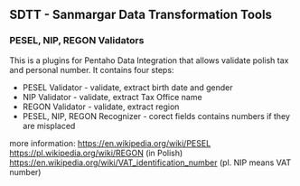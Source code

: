 ## SDTT  - Sanmargar Data Transformation Tools
### PESEL, NIP, REGON Validators

This is a plugins for Pentaho Data Integration that allows validate polish tax and personal number. It contains four steps: 

* PESEL Validator - validate, extract birth date and gender
* NIP Validator - validate, extract Tax Office name
* REGON Validator - validate, extract region
* PESEL, NIP, REGON Recognizer - corect fields contains numbers if they are misplaced

more information:
https://en.wikipedia.org/wiki/PESEL <br>
https://pl.wikipedia.org/wiki/REGON (in Polish) <br>
https://en.wikipedia.org/wiki/VAT_identification_number (pl. NIP means VAT number) <br>

